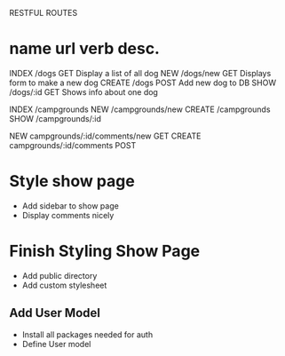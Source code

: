 RESTFUL ROUTES

name       url       verb       desc.
===============================================
INDEX     /dogs      GET        Display a list of all dog
NEW       /dogs/new  GET        Displays form to make a new dog
CREATE    /dogs      POST       Add new dog to DB
SHOW      /dogs/:id  GET        Shows info about one dog


INDEX       /campgrounds
NEW         /campgrounds/new
CREATE      /campgrounds
SHOW        /campgrounds/:id


NEW         campgrounds/:id/comments/new   GET
CREATE      campgrounds/:id/comments       POST


# Style show page
* Add sidebar to show page
* Display comments nicely

# Finish Styling Show Page
* Add public directory
* Add custom stylesheet

## Add User Model
* Install all packages needed for auth
* Define User model
